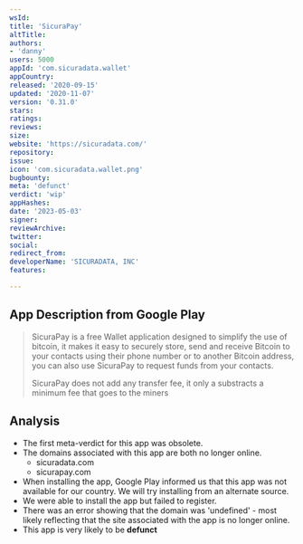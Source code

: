 ```yaml
---
wsId: 
title: 'SicuraPay'
altTitle: 
authors:
- 'danny'
users: 5000
appId: 'com.sicuradata.wallet'
appCountry: 
released: '2020-09-15'
updated: '2020-11-07'
version: '0.31.0'
stars: 
ratings: 
reviews: 
size: 
website: 'https://sicuradata.com/'
repository: 
issue: 
icon: 'com.sicuradata.wallet.png'
bugbounty: 
meta: 'defunct'
verdict: 'wip'
appHashes: 
date: '2023-05-03'
signer: 
reviewArchive: 
twitter: 
social: 
redirect_from: 
developerName: 'SICURADATA, INC'
features: 

---
```


## App Description from Google Play 

> SicuraPay is a free Wallet application designed to simplify the use of bitcoin, it makes it easy to securely store, send and receive Bitcoin to your contacts using their phone number or to another Bitcoin address, you can also use SicuraPay to request funds from your contacts.
>
> SicuraPay does not add any transfer fee, it only a substracts a minimum fee that goes to the miners

## Analysis 

- The first meta-verdict for this app was obsolete.
- The domains associated with this app are both no longer online. 
  - sicuradata.com 
  - sicurapay.com 
- When installing the app, Google Play informed us that this app was not available for our country. We will try installing from an alternate source. 
- We were able to install the app but failed to register. 
- There was an error showing that the domain was 'undefined' - most likely reflecting that the site associated with the app is no longer online. 
- This app is very likely to be **defunct**

